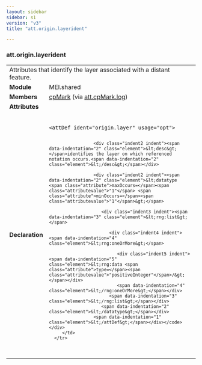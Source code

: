```yaml
---
layout: sidebar
sidebar: s1
version: "v3"
title: "att.origin.layerident"

---
```


<div class="classSpec att">
   <h3 id="att.origin.layerident">att.origin.layerident</h3>
   <table class="wovenodd">
      <tr>
         <td colspan="2" class="wovenodd-col2">Attributes that identify the layer associated with a distant feature.</td>
      </tr>
      <tr>
         <td class="wovenodd-col1"><strong>Module</strong></td>
         <td class="wovenodd-col2">MEI.shared</td>
      </tr>
      <tr>
         <td class="wovenodd-col1"><strong>Members</strong></td>
         <td class="wovenodd-col2">
            <div class="parent">
               <div><a class="link_odd_elementSpec" href="{{ site.baseurl }}/{{ page.version }}/elements/cpMark.html">cpMark</a><span> (via <a class="link_odd_classSpec" href="{{ site.baseurl }}/{{ page.version }}/attribute-classes/att.cpMark.log.html">att.cpMark.log</a>)</span></div>
            </div>
         </td>
      </tr>
      <tr>
         <td class="wovenodd-col1"><strong>Attributes</strong></td>
         <td class="wovenodd-col2"></td>
      </tr>
      <tr>
         <td class="wovenodd-col1"><strong>Declaration</strong></td>
         <td class="wovenodd-col2">
            <div class="code" xml:space="preserve" data-lang="ODD"><code>
                  <div class="indent1 indent"><span data-indentation="1" class="element">&lt;attDef <span class="attribute">ident=</span><span class="attributevalue">"origin.layer"</span> <span class="attribute">usage=</span><span class="attributevalue">"opt"</span>&gt;</span>
                     
                     <div class="indent2 indent"><span data-indentation="2" class="element">&lt;desc&gt;</span>identifies the layer on which referenced notation occurs.<span data-indentation="2" class="element">&lt;/desc&gt;</span></div>
                     
                     <div class="indent2 indent"><span data-indentation="2" class="element">&lt;datatype <span class="attribute">maxOccurs=</span><span class="attributevalue">"1"</span> <span class="attribute">minOccurs=</span><span class="attributevalue">"1"</span>&gt;</span>
                        
                        <div class="indent3 indent"><span data-indentation="3" class="element">&lt;rng:list&gt;</span>
                           
                           <div class="indent4 indent"><span data-indentation="4" class="element">&lt;rng:oneOrMore&gt;</span>
                              
                              <div class="indent5 indent"><span data-indentation="5" class="element">&lt;rng:data <span class="attribute">type=</span><span class="attributevalue">"positiveInteger"</span>/&gt;</span></div>
                              <span data-indentation="4" class="element">&lt;/rng:oneOrMore&gt;</span></div>
                           <span data-indentation="3" class="element">&lt;/rng:list&gt;</span></div>
                        <span data-indentation="2" class="element">&lt;/datatype&gt;</span></div>
                     <span data-indentation="1" class="element">&lt;/attDef&gt;</span></div></code></div>
         </td>
      </tr>
   </table>
</div>